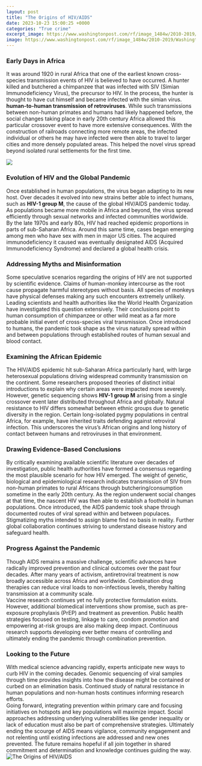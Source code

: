 ```yaml
---
layout: post
title: "The Origins of HIV/AIDS"
date: 2023-10-23 15:00:25 +0000
categories: "True crime"
excerpt_image: https://www.washingtonpost.com/rf/image_1484w/2010-2019/WashingtonPost/2012/07/13/Web-Resampled/2012-07-13/2001-D~2--296x195.JPG?t=20170517
image: https://www.washingtonpost.com/rf/image_1484w/2010-2019/WashingtonPost/2012/07/13/Web-Resampled/2012-07-13/2001-D~2--296x195.JPG?t=20170517
---
```


### Early Days in Africa
It was around 1920 in rural Africa that one of the earliest known cross-species transmission events of HIV is believed to have occurred. A hunter killed and butchered a chimpanzee that was infected with SIV (Simian Immunodeficiency Virus), the precursor to HIV. In the process, the hunter is thought to have cut himself and became infected with the simian virus. **human-to-human transmission of retroviruses**. 
While such transmissions between non-human primates and humans had likely happened before, the social changes taking place in early 20th century Africa allowed this particular crossover event to have more extensive consequences. With the construction of railroads connecting more remote areas, the infected individual or others he may have infected were then able to travel to larger cities and more densely populated areas. This helped the novel virus spread beyond isolated rural settlements for the first time.

![](https://www.science.org/cms/10.1126/science.1123016/asset/cc3d728c-8d54-48cd-ad8e-ed565ca59a18/assets/graphic/313_462_f1.jpeg)
### Evolution of HIV and the Global Pandemic
Once established in human populations, the virus began adapting to its new host. Over decades it evolved into new strains better able to infect humans, such as **HIV-1 group M**, the cause of the global HIV/AIDS pandemic today. As populations became more mobile in Africa and beyond, the virus spread efficiently through sexual networks and infected communities worldwide. 
By the late 1970s and early 80s, HIV had reached epidemic proportions in parts of sub-Saharan Africa. Around this same time, cases began emerging among men who have sex with men in major US cities. The acquired immunodeficiency it caused was eventually designated AIDS (Acquired Immunodeficiency Syndrome) and declared a global health crisis.
### Addressing Myths and Misinformation
Some speculative scenarios regarding the origins of HIV are not supported by scientific evidence. Claims of human-monkey intercourse as the root cause propagate harmful stereotypes without basis. All species of monkeys have physical defenses making any such encounters extremely unlikely. 
Leading scientists and health authorities like the World Health Organization have investigated this question extensively. Their conclusions point to human consumption of chimpanzee or other wild meat as a far more probable initial event of cross-species viral transmission. Once introduced to humans, the pandemic took shape as the virus naturally spread within and between populations through established routes of human sexual and blood contact.
### Examining the African Epidemic
The HIV/AIDS epidemic hit sub-Saharan Africa particularly hard, with large heterosexual populations driving widespread community transmission on the continent. Some researchers proposed theories of distinct initial introductions to explain why certain areas were impacted more severely. However, genetic sequencing shows **HIV-1 group M** arising from a single crossover event later distributed throughout Africa and globally.
Natural resistance to HIV differs somewhat between ethnic groups due to genetic diversity in the region. Certain long-isolated pygmy populations in central Africa, for example, have inherited traits defending against retroviral infection. This underscores the virus’s African origins and long history of contact between humans and retroviruses in that environment.
### Drawing Evidence-Based Conclusions
By critically examining available scientific literature over decades of investigation, public health authorities have formed a consensus regarding the most plausible scenario for how HIV emerged. The weight of genetic, biological and epidemiological research indicates transmission of SIV from non-human primates to rural Africans through butchering/consumption sometime in the early 20th century.
As the region underwent social changes at that time, the nascent HIV was then able to establish a foothold in human populations. Once introduced, the AIDS pandemic took shape through documented routes of viral spread within and between populaces. Stigmatizing myths intended to assign blame find no basis in reality. Further global collaboration continues striving to understand disease history and safeguard health.
### Progress Against the Pandemic 
Though AIDS remains a massive challenge, scientific advances have radically improved prevention and clinical outcomes over the past four decades. After many years of activism, antiretroviral treatment is now broadly accessible across Africa and worldwide. Combination drug therapies can reduce viral loads to non-infectious levels, thereby halting transmission at a community scale.  
Vaccine research continues yet no fully protective formulation exists. However, additional biomedical interventions show promise, such as pre-exposure prophylaxis (PrEP) and treatment as prevention. Public health strategies focused on testing, linkage to care, condom promotion and empowering at-risk groups are also making deep impact. Continuous research supports developing ever better means of controlling and ultimately ending the pandemic through combination prevention.
### Looking to the Future 
With medical science advancing rapidly, experts anticipate new ways to curb HIV in the coming decades. Genomic sequencing of viral samples through time provides insights into how the disease might be contained or curbed on an elimination basis. Continued study of natural resistance in human populations and non-human hosts continues informing research efforts.  
Going forward, integrating prevention within primary care and focusing initiatives on hotspots and key populations will maximize impact. Social approaches addressing underlying vulnerabilities like gender inequality or lack of education must also be part of comprehensive strategies. Ultimately ending the scourge of AIDS means vigilance, community engagement and not relenting until existing infections are addressed and new ones prevented. The future remains hopeful if all join together in shared commitment and determination and knowledge continues guiding the way.
![The Origins of HIV/AIDS](https://www.washingtonpost.com/rf/image_1484w/2010-2019/WashingtonPost/2012/07/13/Web-Resampled/2012-07-13/2001-D~2--296x195.JPG?t=20170517)
